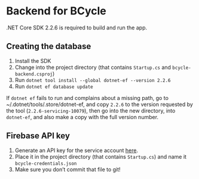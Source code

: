 Backend for BCycle
==================

.NET Core SDK 2.2.6 is required to build and run the app.

Creating the database
---------------------

1. Install the SDK
2. Change into the project directory (that contains `Startup.cs` and `bcycle-backend.csproj`)
3. Run `dotnet tool install --global dotnet-ef --version 2.2.6`
4. Run `dotnet ef database update`

If `dotnet ef` fails to run and complains about a missing path, go to ~/.dotnet/tools/.store/dotnet-ef, and copy `2.2.6` to the version requested by the tool (`2.2.6-servicing-10079`), then go into the new directory, into `dotnet-ef`, and also make a copy with the full version number.


Firebase API key
----------------

1. Generate an API key for the service account [here](https://console.firebase.google.com/u/0/project/bcycle-6d8e7/settings/serviceaccounts/adminsdk).
2. Place it in the project directory (that contains `Startup.cs`) and name it `bcycle-credentials.json`
3. Make sure you don’t commit that file to git!
